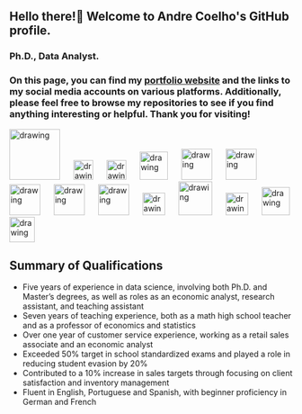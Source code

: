 ## Hello there!👋 Welcome to Andre Coelho's GitHub profile.
### Ph.D., Data Analyst. 

### On this page, you can find my [portfolio website](https://andreluizcoelho.github.io/andrecoelhoportfolio/) and the links to my social media accounts on various platforms. Additionally, please feel free to browse my repositories to see if you find anything interesting or helpful. Thank you for visiting!


<style>
  .social-links a {
    margin-right: 20px; /* Adjust the spacing as needed */
    text-decoration: none; /* Ensure no underline is applied */
  }
</style>

<div class="social-links">
  <a href="https://www.linkedin.com/in/andreluizcoelho/">
    <img src="https://res.cloudinary.com/importdata/image/upload/v1595012354/linkedin_t9qiwy.png" alt="drawing" width="90"/>
  </a>
  <a href="https://www.researchgate.net/profile/Andre-Coelho-18">
    <img src="https://avatars.githubusercontent.com/u/1073651?s=200&v=4" alt="drawing" width="35"/>
  </a>
  <a href="https://medium.com/@andreluizcoelho">
    <img src="https://res.cloudinary.com/importdata/image/upload/v1595012354/medium_mono_hoz0z5.png" alt="drawing" width="35"/>
  </a>
  <a href="https://www.sololearn.com/profile/3480148">
    <img src="https://github.com/HenestrosaConH/sololearn/blob/main/docs/icon.png" alt="drawing" width="50"/>
  </a>
  <a href="https://www.datacamp.com/certificate/DS0029080257651">
    <img src="https://res.cloudinary.com/dyd911kmh/image/upload/v1659085702/Certification/Badges%202022/data-scientist-professional-badge.svg" alt="drawing" width="55"/>
  </a>
  <a href="https://www.datacamp.com/certificate/DA0022351314693">
    <img src="https://res.cloudinary.com/dyd911kmh/image/upload/v1659085702/Certification/Badges%202022/data-analyst-professional-badge.svg" alt="drawing" width="55"/>
  </a>
  <a href="https://www.datacamp.com/certificate/DEA0010609524932">
    <img src="https://res.cloudinary.com/dyd911kmh/image/upload/v1682007196/Certification/Badges%202022/data-engineer-associate-badge.svg" alt="drawing" width="55"/>
  </a>
  <a href="https://app.datacamp.com/profile/andreluizcoelho">
    <img src="https://avatars.githubusercontent.com/u/6276968?s=200&v=4" alt="drawing" width="55"/>
  </a>
  <a href="https://www.credly.com/earner/earned/badge/c62444b7-f35b-4662-b40f-a1d63cf6d3f9">
    <img src="https://images.credly.com/size/340x340/images/0ab5b829-02ae-4a73-ac82-ab9798fb76e9/157a788a3a7d3880f574c2cdaf0b97d5.png" alt="drawing" width="55"/>
  </a>
  <a href="https://public.tableau.com/app/profile/andr.co.lho">
    <img src="https://www.svgrepo.com/show/354428/tableau-icon.svg" alt="drawing" width="40"/>
  </a>
  <a href="https://www.kaggle.com/andreluizcoelho">
    <img src="https://res.cloudinary.com/importdata/image/upload/v1595012924/kaggle_ksaktb.png" alt="drawing" width="60"/>
  </a>
  <a href="https://learn.365datascience.com/profile/andre-coelho/">
    <img src="https://yt3.googleusercontent.com/LY2g2Zg4GSS0IhUUhBR-_zWrv7W_R0KlulydrFM9YejEM-ac6L7QN2lrC0kqi0rdHNQtESya6g=s176-c-k-c0x00ffffff-no-rj" alt="drawing" width="40"/>
  </a>
  <a href="https://www.codewars.com/users/andreluizcoelho">
    <img src="https://avatars.githubusercontent.com/u/5387632?s=200&v=4" alt="drawing" width="50"/>
  </a>
  <a href="https://leetcode.com/andreluizcoelho/">
    <img src="https://leetcode.com/_next/static/images/logo-ff2b712834cf26bf50a5de58ee27bcef.png" alt="drawing" width="45"/>
  </a>
</div>
<!--

<a href="https://www.datacamp.com/certificate/DAA0012896738267"><img src="https://res.cloudinary.com/dyd911kmh/image/upload/v1659085702/Certification/Badges%202022/data-analyst-associate-badge.svg" alt="drawing" width="55"/>&nbsp;&nbsp;&nbsp;&nbsp

 <a href="https://www.datacamp.com/certificate/DSA0017922244200"><img src="https://res.cloudinary.com/dyd911kmh/image/upload/v1659085702/Certification/Badges%202022/data-scientist-associate-badge.svg" alt="drawing" width="55"/>&nbsp;&nbsp;&nbsp;&nbsp;

<a href="https://www.credly.com/earner/earned/badge/c62444b7-f35b-4662-b40f-a1d63cf6d3f9"><img src="https://images.credly.com/size/340x340/images/0ab5b829-02ae-4a73-ac82-ab9798fb76e9/157a788a3a7d3880f574c2cdaf0b97d5.png" alt="drawing" width="40"/>









 &nbsp;&nbsp;&nbsp;&nbsp;<a href="https://app.datacamp.com/profile/andreluizcoelho"><img src="https://avatars.githubusercontent.com/u/6276968?s=200&v=4" alt="drawing" width="40"/>





&nbsp;&nbsp;&nbsp;&nbsp;<a href="https://twitter.com/andrelrcbmc"><img src="https://res.cloudinary.com/importdata/image/upload/v1595012924/Twitter_Logo_Blue_gbtagu.png" alt="drawing" width="40"/>&nbsp;&nbsp;&nbsp;&nbsp;<a href="https://www.youtube.com/@andreluizcoelho"><img src="https://t.ctcdn.com.br/vGdlfPqw1P6t4B3FEdTg7OPNGxo=/400x400/smart/filters:format(webp)/i612632.png" alt="drawing" width="50"/>&nbsp;&nbsp;&nbsp;&nbsp;<a href="https://pt.duolingo.com/profile/andreluizcoelho"><img src="https://avatars.githubusercontent.com/u/908687?s=200&v=4" alt="drawing" width="50"/>









**PlayingNumbers/PlayingNumbers** is a ✨ _special_ ✨ repository because its `README.md` (this file) appears on your GitHub profile.


Here are some ideas to get you started:

- 🔭 I’m currently working on ...
- 🌱 I’m currently learning ...
- 👯 I’m looking to collaborate on ...
- 🤔 I’m looking for help with ...
- 💬 Ask me about ...
- 📫 How to reach me: ...
- 😄 Pronouns: ...
- ⚡ Fun fact: ...
-->
<!--
**andreluizcoelho/andreluizcoelho** is a ✨ _special_ ✨ repository because its `README.md` (this file) appears on your GitHub profile.

Here are some ideas to get you started:

- 🔭 I’m currently working on ...
- 🌱 I’m currently learning ...
- 👯 I’m looking to collaborate on ...
- 🤔 I’m looking for help with ...
- 💬 Ask me about ...
- 📫 How to reach me: ...
- 😄 Pronouns: ...
- ⚡ Fun fact: ...
-->

## Summary of Qualifications
- Five years of experience in data science, involving both Ph.D. and Master’s degrees, as well as roles as an economic analyst, research assistant, and teaching assistant
- Seven years of teaching experience, both as a math high school teacher and as a professor of economics and statistics
- Over one year of customer service experience, working as a retail sales associate and an economic analyst 
- Exceeded 50% target in school standardized exams and played a role in reducing student evasion by 20%
- Contributed to a 10% increase in sales targets through focusing on client satisfaction and inventory management 
- Fluent in English, Portuguese and Spanish, with beginner proficiency in German and French
